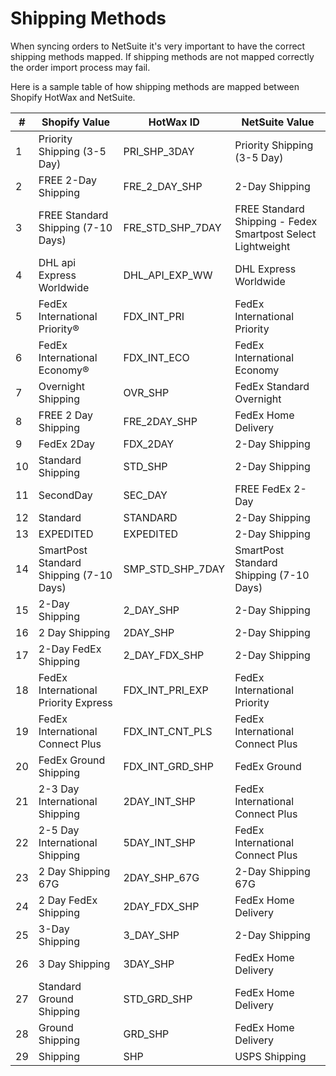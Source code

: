 # Shipping Methods

When syncing orders to NetSuite it's very important to have the correct shipping methods mapped. If shipping methods are not mapped correctly the order import process may fail.

Here is a sample table of how shipping methods are mapped between Shopify HotWax and NetSuite.

| #   | Shopify Value                            | HotWax ID          | NetSuite Value                                      |
| --- | ---------------------------------------- | ------------------ | --------------------------------------------------- |
| 1   | Priority Shipping (3-5 Day)              | PRI_SHP_3DAY       | Priority Shipping (3-5 Day)                         |
| 2   | FREE 2-Day Shipping                      | FRE_2_DAY_SHP      | 2-Day Shipping                                     |
| 3   | FREE Standard Shipping (7-10 Days)       | FRE_STD_SHP_7DAY   | FREE Standard Shipping - Fedex Smartpost Select Lightweight |
| 4   | DHL api Express Worldwide                | DHL_API_EXP_WW     | DHL Express Worldwide                              |
| 5   | FedEx International Priority®            | FDX_INT_PRI        | FedEx International Priority                       |
| 6   | FedEx International Economy®             | FDX_INT_ECO        | FedEx International Economy                        |
| 7   | Overnight Shipping                       | OVR_SHP            | FedEx Standard Overnight                           |
| 8   | FREE 2 Day Shipping                      | FRE_2DAY_SHP       | FedEx Home Delivery                                |
| 9   | FedEx 2Day                               | FDX_2DAY           | 2-Day Shipping                                     |
| 10  | Standard Shipping                         | STD_SHP            | 2-Day Shipping                                     |
| 11  | SecondDay                                 | SEC_DAY            | FREE FedEx 2-Day                                   |
| 12  | Standard                                  | STANDARD           | 2-Day Shipping                                     |
| 13  | EXPEDITED                                 | EXPEDITED          | 2-Day Shipping                                     |
| 14  | SmartPost Standard Shipping (7-10 Days)  | SMP_STD_SHP_7DAY   | SmartPost Standard Shipping (7-10 Days)            |
| 15  | 2-Day Shipping                            | 2_DAY_SHP          | 2-Day Shipping                                     |
| 16  | 2 Day Shipping                            | 2DAY_SHP           | 2-Day Shipping                                     |
| 17  | 2-Day FedEx Shipping                      | 2_DAY_FDX_SHP      | 2-Day Shipping                                     |
| 18  | FedEx International Priority Express     | FDX_INT_PRI_EXP    | FedEx International Priority                       |
| 19  | FedEx International Connect Plus          | FDX_INT_CNT_PLS    | FedEx International Connect Plus                    |
| 20  | FedEx Ground Shipping                     | FDX_INT_GRD_SHP    | FedEx Ground                                       |
| 21  | 2-3 Day International Shipping            | 2DAY_INT_SHP       | FedEx International Connect Plus                    |
| 22  | 2-5 Day International Shipping            | 5DAY_INT_SHP       | FedEx International Connect Plus                    |
| 23  | 2 Day Shipping 67G                        | 2DAY_SHP_67G       | 2-Day Shipping 67G                                 |
| 24  | 2 Day FedEx Shipping                      | 2DAY_FDX_SHP       | FedEx Home Delivery                                |
| 25  | 3-Day Shipping                            | 3_DAY_SHP          | 2-Day Shipping                                     |
| 26  | 3 Day Shipping                            | 3DAY_SHP           | FedEx Home Delivery                                |
| 27  | Standard Ground Shipping                  | STD_GRD_SHP        | FedEx Home Delivery                                |
| 28  | Ground Shipping                           | GRD_SHP            | FedEx Home Delivery                                |
| 29  | Shipping                                  | SHP                | USPS Shipping                                      |
